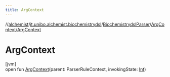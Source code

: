 ```yaml
---
title: ArgContext
---
```

//[alchemist](../../../../index.html)/[it.unibo.alchemist.biochemistrydsl](../../index.html)/[BiochemistrydslParser](../index.html)/[ArgContext](index.html)/[ArgContext](-arg-context.html)



# ArgContext



[jvm]\
open fun [ArgContext](-arg-context.html)(parent: ParserRuleContext, invokingState: [Int](https://kotlinlang.org/api/latest/jvm/stdlib/kotlin/-int/index.html))




